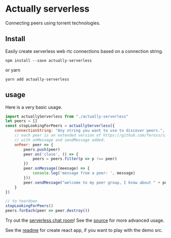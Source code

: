 # Actually serverless
Connecting peers using torrent technologies.

## Install

Easily create serverless web rtc connections based on a connection string.

`npm install --save actually-serverless`

or yarn

`yarn add actually-serverless`

## usage

Here is a very basic usage. 

```js
import actuallyServerless from "./actually-serverless"
let peers = []
const stopLookingForPeers = actuallyServerless({
    connectionString: "Any string you want to use to discover peers.",
    // each peer is an extended version of https://github.com/feross/simple-peer
    // with onMessage and sendMessage added.
    onPeer: peer => {
        peers.push(peer)
        peer.on('close', () => {
            peers = peers.filter(p => p !== peer)
        })
        peer.onMessage((meesage) => {
            console.log('message from a peer: ', message)
        }))
        peer.sendMessage("welcome to my peer group, I know about " + peers.length + " peers")
    }
})

// to teardown
stopLookingForPeers()
peers.forEach(peer => peer.destroy())
```

Try out the [serverless chat room](https://ericwooley.github.io/actually-serverless/)! See the [source](./src/App.tsx) for more advanced usage.

See the [readme](./README-CRA.md) for create react app, if you want to play with the demo src.